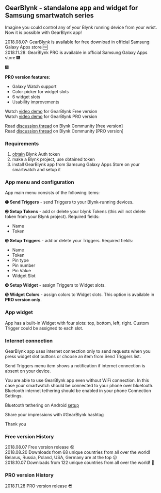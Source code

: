 ## GearBlynk - standalone app and widget for Samsung smartwatch series

Imagine you could control any of your Blynk running device from your wrist.
Now it is possible with GearBlynk app!

2018.08.07: GearBlynk is available for free download in official Samsung Galaxy Apps store :free:    
2018.11.28: GearBlynk PRO is available in official Samsung Galaxy Apps store :fireworks:

:fireworks:

**PRO version features:**

* Galaxy Watch support
* Color picker for widget slots
* 6 widget slots
* Usability improvements


Watch [video demo](https://www.youtube.com/watch?v=MkBfo__P5-Q) for GearBlynk Free version   
Watch [video demo](https://www.youtube.com/watch?v=i7XN_Xcg_Qs) for GearBlynk PRO version

Read [discussion thread](https://community.blynk.cc/t/gearblynk-standalone-app-and-widget-for-samsung-gear-s3-smartwatch-series/27725) on Blynk Community [free version]  
Read [discussion thread](https://community.blynk.cc/t/gearblynk-pro-standalone-app-and-widget-for-samsung-smartwatch-series/30982) on Blynk Community [PRO version]  


### Requirements
1. [obtain](http://docs.blynk.cc/#getting-started-getting-started-with-the-blynk-app-4-auth-token) Blynk Auth token
1. make a Blynk project, use obtained token
1. install GearBlynk app from Samsung Galaxy Apps Store on your smartwatch and setup it


### App menu and configuration
App main menu consists of the following items:

➊ **Send Triggers** - send Triggers to your Blynk-running devices.

➋ **Setup Tokens** - add or delete your blynk Tokens (this will not delete token from your Blynk project).
Required fields: 
- Name
- Token

➌ **Setup Triggers** - add or delete your Triggers.
Required fields: 
- Name
- Token
- Pin type
- Pin number
- Pin Value
- Widget Slot

➍ **Setup Widget** - assign Triggers to Widget slots.

➎ **Widget Colors** - assign colors to Widget slots. This option is available in **PRO version only**.

### App widget
App has a built-in Widget with four slots: top, bottom, left, right.
Custom Trigger could be assigned to each slot.


### Internet connection
GearBlynk app uses internet connection only to send requests when you press widget slot 
buttons or choose an item from Send Triggers list.

Send Triggers menu item shows a notification if internet connection is absent on your device.

You are able to use GearBlynk app even without WiFi connection. In this case your smartwatch should be connected to your phone over bluetooth. 
Bluetooth internet tethering should be enabled in your phone Connection Settings.

Bluetooth tethering on Android [setup](https://drive.google.com/file/d/1hOui7izz4d4lcZPP9c_yMw5HaqX0_ncA/view?usp=sharing)

Share your impressions with #GearBlynk hashtag

Thank you

### Free version History
2018.08.07 Free version release :worried:   
2018.08.20 Downloads from 68 unique countries from all over the world! Belarus, Russia, Poland, USA, Germany are at the top :open_mouth:        
2018.10.07 Downloads from 122 unique countries from all over the world! :clap:  

### PRO version History
2018.11.28 PRO version release :sunglasses:    
